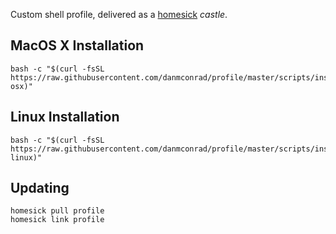 Custom shell profile, delivered as a [homesick](https://github.com/technicalpickles/homesick) _castle_.

## MacOS X Installation

    bash -c "$(curl -fsSL https://raw.githubusercontent.com/danmconrad/profile/master/scripts/install-osx)"

## Linux Installation

    bash -c "$(curl -fsSL https://raw.githubusercontent.com/danmconrad/profile/master/scripts/install-linux)"

## Updating

    homesick pull profile
    homesick link profile
